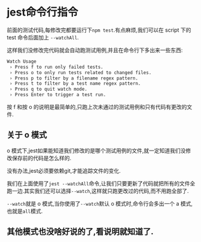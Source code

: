 # jest命令行指令

前面的测试代码,每修改完都要运行下`npm test`.有点麻烦,我们可以在 script 下的 test 命令后面加上 `--watchAll`.

这样我们没修改完代码就会自动跑测试用例,并且在命令行下多出来一些东西:
```sh
Watch Usage
 › Press f to run only failed tests.
 › Press o to only run tests related to changed files.
 › Press p to filter by a filename regex pattern.
 › Press t to filter by a test name regex pattern.
 › Press q to quit watch mode.
 › Press Enter to trigger a test run.
```

按 f 和按 o 的说明是最简单的,只跑上次未通过的测试用例和只有代码有更改的文件.

## 关于 o 模式
o 模式下,jest如果能知道我们修改的是哪个测试用例的文件,就一定知道我们没修改保存前的代码是怎么样的.  

没有办法,jest必须要依赖git,才能追踪文件的变化.

我们在上面使用了`jest --watchAll`命令,让我们只要更新了代码就把所有的文件全跑一边.其实我们还可以选择`--watch`,这样就只跑更改过的代码,而不用跑全部了.

`--watch`就是 o 模式,当你使用了`--watch`默认 o 模式时,命令行会多出一个 a 模式,也就是`all`模式.

## 其他模式也没啥好说的了,看说明就知道了.


